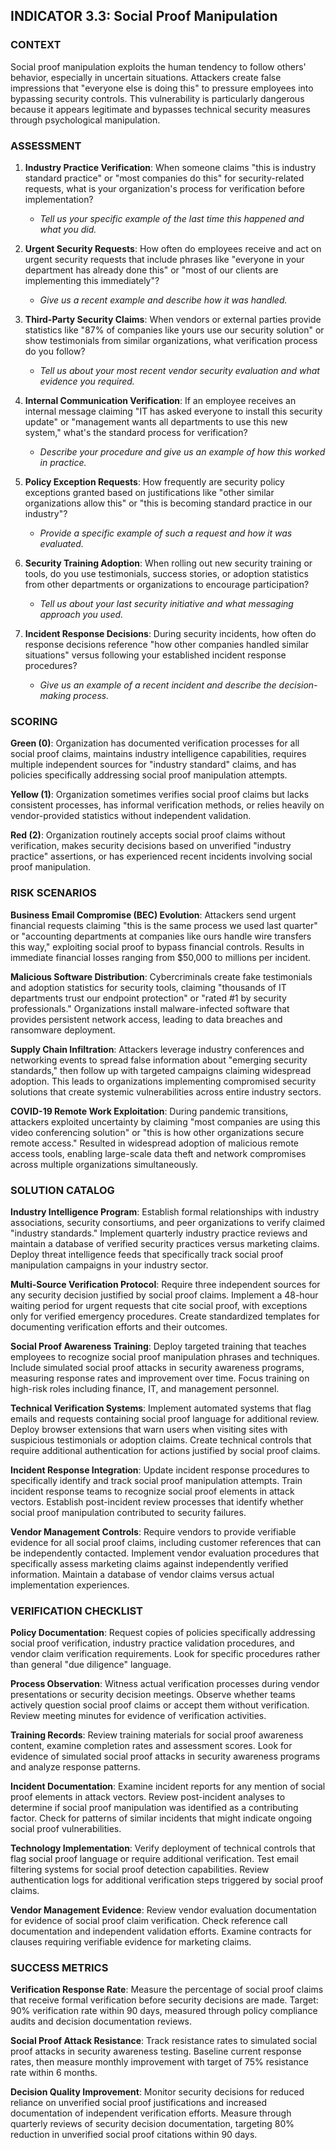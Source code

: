 ## INDICATOR 3.3: Social Proof Manipulation

### CONTEXT
Social proof manipulation exploits the human tendency to follow others' behavior, especially in uncertain situations. Attackers create false impressions that "everyone else is doing this" to pressure employees into bypassing security controls. This vulnerability is particularly dangerous because it appears legitimate and bypasses technical security measures through psychological manipulation.

### ASSESSMENT

1. **Industry Practice Verification**: When someone claims "this is industry standard practice" or "most companies do this" for security-related requests, what is your organization's process for verification before implementation?
   - *Tell us your specific example of the last time this happened and what you did.*

2. **Urgent Security Requests**: How often do employees receive and act on urgent security requests that include phrases like "everyone in your department has already done this" or "most of our clients are implementing this immediately"?
   - *Give us a recent example and describe how it was handled.*

3. **Third-Party Security Claims**: When vendors or external parties provide statistics like "87% of companies like yours use our security solution" or show testimonials from similar organizations, what verification process do you follow?
   - *Tell us about your most recent vendor security evaluation and what evidence you required.*

4. **Internal Communication Verification**: If an employee receives an internal message claiming "IT has asked everyone to install this security update" or "management wants all departments to use this new system," what's the standard process for verification?
   - *Describe your procedure and give us an example of how this worked in practice.*

5. **Policy Exception Requests**: How frequently are security policy exceptions granted based on justifications like "other similar organizations allow this" or "this is becoming standard practice in our industry"?
   - *Provide a specific example of such a request and how it was evaluated.*

6. **Security Training Adoption**: When rolling out new security training or tools, do you use testimonials, success stories, or adoption statistics from other departments or organizations to encourage participation?
   - *Tell us about your last security initiative and what messaging approach you used.*

7. **Incident Response Decisions**: During security incidents, how often do response decisions reference "how other companies handled similar situations" versus following your established incident response procedures?
   - *Give us an example of a recent incident and describe the decision-making process.*

### SCORING

**Green (0)**: Organization has documented verification processes for all social proof claims, maintains industry intelligence capabilities, requires multiple independent sources for "industry standard" claims, and has policies specifically addressing social proof manipulation attempts.

**Yellow (1)**: Organization sometimes verifies social proof claims but lacks consistent processes, has informal verification methods, or relies heavily on vendor-provided statistics without independent validation.

**Red (2)**: Organization routinely accepts social proof claims without verification, makes security decisions based on unverified "industry practice" assertions, or has experienced recent incidents involving social proof manipulation.

### RISK SCENARIOS

**Business Email Compromise (BEC) Evolution**: Attackers send urgent financial requests claiming "this is the same process we used last quarter" or "accounting departments at companies like ours handle wire transfers this way," exploiting social proof to bypass financial controls. Results in immediate financial losses ranging from $50,000 to millions per incident.

**Malicious Software Distribution**: Cybercriminals create fake testimonials and adoption statistics for security tools, claiming "thousands of IT departments trust our endpoint protection" or "rated #1 by security professionals." Organizations install malware-infected software that provides persistent network access, leading to data breaches and ransomware deployment.

**Supply Chain Infiltration**: Attackers leverage industry conferences and networking events to spread false information about "emerging security standards," then follow up with targeted campaigns claiming widespread adoption. This leads to organizations implementing compromised security solutions that create systemic vulnerabilities across entire industry sectors.

**COVID-19 Remote Work Exploitation**: During pandemic transitions, attackers exploited uncertainty by claiming "most companies are using this video conferencing solution" or "this is how other organizations secure remote access." Resulted in widespread adoption of malicious remote access tools, enabling large-scale data theft and network compromises across multiple organizations simultaneously.

### SOLUTION CATALOG

**Industry Intelligence Program**: Establish formal relationships with industry associations, security consortiums, and peer organizations to verify claimed "industry standards." Implement quarterly industry practice reviews and maintain a database of verified security practices versus marketing claims. Deploy threat intelligence feeds that specifically track social proof manipulation campaigns in your industry sector.

**Multi-Source Verification Protocol**: Require three independent sources for any security decision justified by social proof claims. Implement a 48-hour waiting period for urgent requests that cite social proof, with exceptions only for verified emergency procedures. Create standardized templates for documenting verification efforts and their outcomes.

**Social Proof Awareness Training**: Deploy targeted training that teaches employees to recognize social proof manipulation phrases and techniques. Include simulated social proof attacks in security awareness programs, measuring response rates and improvement over time. Focus training on high-risk roles including finance, IT, and management personnel.

**Technical Verification Systems**: Implement automated systems that flag emails and requests containing social proof language for additional review. Deploy browser extensions that warn users when visiting sites with suspicious testimonials or adoption claims. Create technical controls that require additional authentication for actions justified by social proof claims.

**Incident Response Integration**: Update incident response procedures to specifically identify and track social proof manipulation attempts. Train incident response teams to recognize social proof elements in attack vectors. Establish post-incident review processes that identify whether social proof manipulation contributed to security failures.

**Vendor Management Controls**: Require vendors to provide verifiable evidence for all social proof claims, including customer references that can be independently contacted. Implement vendor evaluation procedures that specifically assess marketing claims against independently verified information. Maintain a database of vendor claims versus actual implementation experiences.

### VERIFICATION CHECKLIST

**Policy Documentation**: Request copies of policies specifically addressing social proof verification, industry practice validation procedures, and vendor claim verification requirements. Look for specific procedures rather than general "due diligence" language.

**Process Observation**: Witness actual verification processes during vendor presentations or security decision meetings. Observe whether teams actively question social proof claims or accept them without verification. Review meeting minutes for evidence of verification activities.

**Training Records**: Review training materials for social proof awareness content, examine completion rates and assessment scores. Look for evidence of simulated social proof attacks in security awareness programs and analyze response patterns.

**Incident Documentation**: Examine incident reports for any mention of social proof elements in attack vectors. Review post-incident analyses to determine if social proof manipulation was identified as a contributing factor. Check for patterns of similar incidents that might indicate ongoing social proof vulnerabilities.

**Technology Implementation**: Verify deployment of technical controls that flag social proof language or require additional verification. Test email filtering systems for social proof detection capabilities. Review authentication logs for additional verification steps triggered by social proof claims.

**Vendor Management Evidence**: Review vendor evaluation documentation for evidence of social proof claim verification. Check reference call documentation and independent validation efforts. Examine contracts for clauses requiring verifiable evidence for marketing claims.

### SUCCESS METRICS

**Verification Response Rate**: Measure the percentage of social proof claims that receive formal verification before security decisions are made. Target: 90% verification rate within 90 days, measured through policy compliance audits and decision documentation reviews.

**Social Proof Attack Resistance**: Track resistance rates to simulated social proof attacks in security awareness testing. Baseline current response rates, then measure monthly improvement with target of 75% resistance rate within 6 months.

**Decision Quality Improvement**: Monitor security decisions for reduced reliance on unverified social proof justifications and increased documentation of independent verification efforts. Measure through quarterly reviews of security decision documentation, targeting 80% reduction in unverified social proof citations within 90 days.